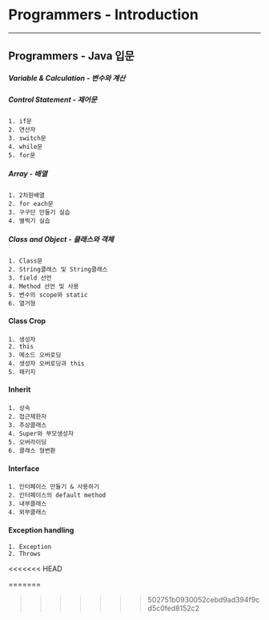 # Programmers - Introduction
-------------------
## Programmers - Java 입문

##### Variable & Calculation - 변수와 계산

##### Control Statement - 제어문
	1. if문
	2. 연산자
	3. switch문
	4. while문
	5. for문

##### Array - 배열
	1. 2차원배열
	2. for each문
	3. 구구단 만들기 실습
	4. 별찍기 실습

##### Class and Object - 클래스와 객체
	1. Class문
	2. String클래스 및 String클래스
	3. field 선언
	4. Method 선언 및 사용
	5. 변수의 scope와 static
	6. 열거형

#### Class Crop
	1. 생성자
	2. this
	3. 메소드 오버로딩
	4. 생성자 오버로딩과 this
	5. 패키지

#### Inherit
	1. 상속
	2. 접근제한자
	3. 추상클래스
	4. Super와 부모생성자
	5. 오버라이딩
	6. 클래스 형변환

#### Interface
	1. 인터페이스 만들기 & 사용하기
	2. 인터페이스의 default method
	3. 내부클래스
	4. 외부클래스

#### Exception handling
	1. Exception
	2. Throws
<<<<<<< HEAD



=======
>>>>>>> 502751b0930052cebd9ad394f9cd5c0fed8152c2
	


